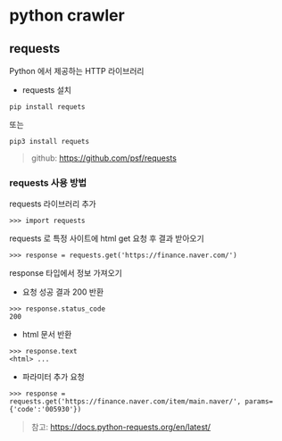 # python crawler

## requests 

Python 에서 제공하는 HTTP 라이브러리

- requests 설치

```
pip install requets
```

또는

```
pip3 install requets
```

>github: https://github.com/psf/requests

### requests 사용 방법

requests 라이브러리 추가

```
>>> import requests
```

requests 로 특정 사이트에 html get 요청 후 결과 받아오기

```
>>> response = requests.get('https://finance.naver.com/')
```

response 타입에서 정보 가져오기

- 요청 성공 결과 200 반환

```
>>> response.status_code
200
```

- html 문서 반환

```
>>> response.text
<html> ... 
```

- 파라미터 추가 요청 

```
>>> response = requests.get('https://finance.naver.com/item/main.naver/', params={'code':'005930'})
```

>참고: https://docs.python-requests.org/en/latest/
